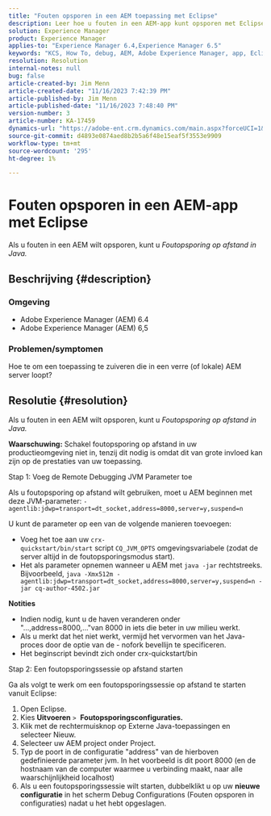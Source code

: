 ```yaml
---
title: "Fouten opsporen in een AEM toepassing met Eclipse"
description: Leer hoe u fouten in een AEM-app kunt opsporen met Eclipse.
solution: Experience Manager
product: Experience Manager
applies-to: "Experience Manager 6.4,Experience Manager 6.5"
keywords: "KCS, How To, debug, AEM, Adobe Experience Manager, app, Eclipse, 6.4, 6.5, application"
resolution: Resolution
internal-notes: null
bug: false
article-created-by: Jim Menn
article-created-date: "11/16/2023 7:42:39 PM"
article-published-by: Jim Menn
article-published-date: "11/16/2023 7:48:40 PM"
version-number: 3
article-number: KA-17459
dynamics-url: "https://adobe-ent.crm.dynamics.com/main.aspx?forceUCI=1&pagetype=entityrecord&etn=knowledgearticle&id=016ddc48-b884-ee11-8179-6045bd006268"
source-git-commit: d4893e0874aed8b2b5a6f48e15eaf5f3553e9909
workflow-type: tm+mt
source-wordcount: '295'
ht-degree: 1%

---
```


# Fouten opsporen in een AEM-app met Eclipse


Als u fouten in een AEM wilt opsporen, kunt u *Foutopsporing op afstand in Java.*

## Beschrijving {#description}


### <b>Omgeving</b>

- Adobe Experience Manager (AEM) 6.4
- Adobe Experience Manager (AEM) 6,5




### <b>Problemen/symptomen</b>

Hoe te om een toepassing te zuiveren die in een verre (of lokale) AEM server loopt?


## Resolutie {#resolution}


Als u fouten in een AEM wilt opsporen, kunt u *Foutopsporing op afstand in Java.*

<b>Waarschuwing:</b> Schakel foutopsporing op afstand in uw productieomgeving niet in, tenzij dit nodig is omdat dit van grote invloed kan zijn op de prestaties van uw toepassing.

Stap 1: Voeg de Remote Debugging JVM Parameter toe

Als u foutopsporing op afstand wilt gebruiken, moet u AEM beginnen met deze JVM-parameter:
`-agentlib:jdwp=transport=dt_socket,address=8000,server=y,suspend=n`

U kunt de parameter op een van de volgende manieren toevoegen:

- Voeg het toe aan uw `crx-quickstart/bin/start` script `CQ_JVM_OPTS` omgevingsvariabele (zodat de server altijd in de foutopsporingsmodus start).
- Het als parameter opnemen wanneer u AEM met `java -jar` rechtstreeks. Bijvoorbeeld, `java -Xmx512m -agentlib:jdwp=transport=dt_socket,address=8000,server=y,suspend=n -jar cq-author-4502.jar`


<b>Notities</b>

- Indien nodig, kunt u de haven veranderen onder &quot;...,address=8000,...&quot;van 8000 in iets die beter in uw milieu werkt.
- Als u merkt dat het niet werkt, vermijd het vervormen van het Java-proces door de optie van de - nofork bevellijn te specificeren.
- Het beginscript bevindt zich onder crx-quickstart/bin


Stap 2: Een foutopsporingssessie op afstand starten

Ga als volgt te werk om een foutopsporingssessie op afstand te starten vanuit Eclipse:

1. Open Eclipse.
2. Kies <b>Uitvoeren</b> `>`  <b>Foutopsporingsconfiguraties.</b>
3. Klik met de rechtermuisknop op Externe Java-toepassingen en selecteer Nieuw.
4. Selecteer uw AEM project onder Project.
5. Typ de poort in de configuratie &quot;address&quot; van de hierboven gedefinieerde parameter jvm. In het voorbeeld is dit poort 8000 (en de hostnaam van de computer waarmee u verbinding maakt, naar alle waarschijnlijkheid localhost)
6. Als u een foutopsporingssessie wilt starten, dubbelklikt u op uw <b>nieuwe configuratie</b> in het scherm Debug Configurations (Fouten opsporen in configuraties) nadat u het hebt opgeslagen.

